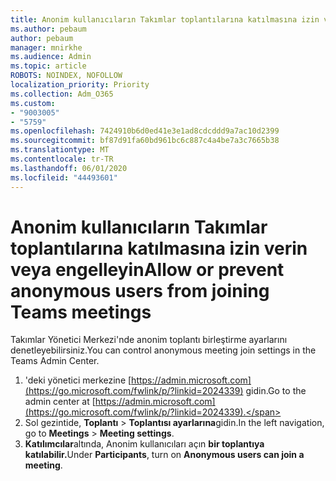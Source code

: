```yaml
---
title: Anonim kullanıcıların Takımlar toplantılarına katılmasına izin verin veya engelleyin
ms.author: pebaum
author: pebaum
manager: mnirkhe
ms.audience: Admin
ms.topic: article
ROBOTS: NOINDEX, NOFOLLOW
localization_priority: Priority
ms.collection: Adm_O365
ms.custom:
- "9003005"
- "5759"
ms.openlocfilehash: 7424910b6d0ed41e3e1ad8cdcddd9a7ac10d2399
ms.sourcegitcommit: bf87d91fa60bd961bc6c887c4a4be7a3c7665b38
ms.translationtype: MT
ms.contentlocale: tr-TR
ms.lasthandoff: 06/01/2020
ms.locfileid: "44493601"
---
```

# <a name="allow-or-prevent-anonymous-users-from-joining-teams-meetings"></a><span data-ttu-id="5279a-102">Anonim kullanıcıların Takımlar toplantılarına katılmasına izin verin veya engelleyin</span><span class="sxs-lookup"><span data-stu-id="5279a-102">Allow or prevent anonymous users from joining Teams meetings</span></span>

<span data-ttu-id="5279a-103">Takımlar Yönetici Merkezi'nde anonim toplantı birleştirme ayarlarını denetleyebilirsiniz.</span><span class="sxs-lookup"><span data-stu-id="5279a-103">You can control anonymous meeting join settings in the Teams Admin Center.</span></span>

1.  <span data-ttu-id="5279a-104">'deki yönetici merkezine [https://admin.microsoft.com](https://go.microsoft.com/fwlink/p/?linkid=2024339) gidin.</span><span class="sxs-lookup"><span data-stu-id="5279a-104">Go to the admin center at  [https://admin.microsoft.com](https://go.microsoft.com/fwlink/p/?linkid=2024339).</span></span>
2.  <span data-ttu-id="5279a-105">Sol gezintide, **Toplantı**   >   **Toplantısı ayarlarına**gidin.</span><span class="sxs-lookup"><span data-stu-id="5279a-105">In the left navigation, go to  **Meetings**  >  **Meeting settings**.</span></span>
3.  <span data-ttu-id="5279a-106">**Katılımcılar**altında, Anonim kullanıcıları açın **bir toplantıya katılabilir.**</span><span class="sxs-lookup"><span data-stu-id="5279a-106">Under  **Participants**, turn on  **Anonymous users can join a meeting**.</span></span>